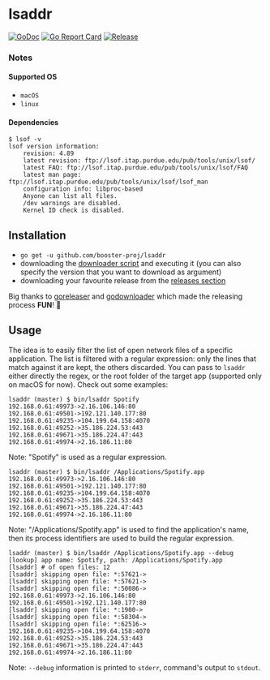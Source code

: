 # lsaddr
[![GoDoc](https://godoc.org/github.com/booster-proj/lsaddr?status.svg)](https://godoc.org/github.com/booster-proj/lsaddr)
[![Go Report Card](https://goreportcard.com/badge/github.com/booster-proj/lsaddr)](https://goreportcard.com/report/github.com/booster-proj/lsaddr)
[![Release](https://img.shields.io/github/release/booster-proj/lsaddr.svg)](https://github.com/booster-proj/lsaddr/releases/latest)

### Notes
#### Supported OS
- `macOS`
- `linux`

#### Dependencies
```
$ lsof -v
lsof version information:
    revision: 4.89
    latest revision: ftp://lsof.itap.purdue.edu/pub/tools/unix/lsof/
    latest FAQ: ftp://lsof.itap.purdue.edu/pub/tools/unix/lsof/FAQ
    latest man page: ftp://lsof.itap.purdue.edu/pub/tools/unix/lsof/lsof_man
    configuration info: libproc-based
    Anyone can list all files.
    /dev warnings are disabled.
    Kernel ID check is disabled.
```
## Installation
- `go get -u github.com/booster-proj/lsaddr`
- downloading the [downloader script](https://raw.githubusercontent.com/booster-proj/lsaddr/master/godownloader.sh) and executing it (you can also specify the version that you want to download as argument)
- downloading your favourite release from the [releases section](https://github.com/booster-proj/lsaddr/releases)

Big thanks to [goreleaser](https://github.com/goreleaser/goreleaser) and [godownloader](https://github.com/goreleaser/godownloader) which made the releasing process **FUN**! 🤩

## Usage
The idea is to easily filter the list of open network files of a specific application. The list is filtered with a regular expression: only
the lines that match against it are kept, the others discarded. You can pass to `lsaddr` either directly the regex, or the root folder of the
target app (supported only on macOS for now). Check out some examples:

```
lsaddr (master) $ bin/lsaddr Spotify
192.168.0.61:49973->2.16.106.146:80
192.168.0.61:49501->192.121.140.177:80
192.168.0.61:49235->104.199.64.158:4070
192.168.0.61:49252->35.186.224.53:443
192.168.0.61:49671->35.186.224.47:443
192.168.0.61:49974->2.16.186.11:80
```
Note: "Spotify" is used as a regular expression.
```
lsaddr (master) $ bin/lsaddr /Applications/Spotify.app
192.168.0.61:49973->2.16.106.146:80
192.168.0.61:49501->192.121.140.177:80
192.168.0.61:49235->104.199.64.158:4070
192.168.0.61:49252->35.186.224.53:443
192.168.0.61:49671->35.186.224.47:443
192.168.0.61:49974->2.16.186.11:80
```
Note: "/Applications/Spotify.app" is used to find the application's name, then its
process identifiers are used to build the regular expression.
```
lsaddr (master) $ bin/lsaddr /Applications/Spotify.app --debug
[lookup] app name: Spotify, path: /Applications/Spotify.app
[lsaddr] # of open files: 12
[lsaddr] skipping open file: *:57621->
[lsaddr] skipping open file: *:57621->
[lsaddr] skipping open file: *:50086->
192.168.0.61:49973->2.16.106.146:80
192.168.0.61:49501->192.121.140.177:80
[lsaddr] skipping open file: *:1900->
[lsaddr] skipping open file: *:58304->
[lsaddr] skipping open file: *:62516->
192.168.0.61:49235->104.199.64.158:4070
192.168.0.61:49252->35.186.224.53:443
192.168.0.61:49671->35.186.224.47:443
192.168.0.61:49974->2.16.186.11:80
```
Note: `--debug` information is printed to `stderr`, command's output to `stdout`.
